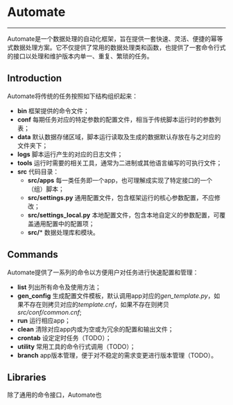 # Automate
- - - -
Automate是一个数据处理的自动化框架，旨在提供一套快速、灵活、便捷的幂等式数据处理方案。它不仅提供了常用的数据处理类和函数，也提供了一套命令行式的接口以处理和维护版本内单一、重复、繁琐的任务。

## Introduction
Automate将传统的任务按照如下结构组织起来：

* **bin** 框架提供的命令文件；
* **conf** 每期任务对应的特定参数的配置文件，相当于传统脚本运行时的参数列表；
* **data** 默认数据存储区域，脚本运行读取及生成的数据默认存放在与之对应的文件夹下；
* **logs** 脚本运行产生的对应的日志文件；
* **tools** 运行时需要的相关工具，通常为二进制或其他语言编写的可执行文件；
* **src** 代码目录：
	+ **src/apps** 每一类任务即一个app，也可理解成实现了特定接口的一个（组）脚本；
	* **src/settings.py** 通用配置文件，包含框架运行的核心参数配置，不应修改；
	* **src/settings_local.py** 本地配置文件，包含本地自定义的参数配置，可覆盖通用配置中的配置项；
	* **src/*** 数据处理库和模块。
 
## Commands
Automate提供了一系列的命令以方便用户对任务进行快速配置和管理：

* **list** 列出所有命令及使用方法；
* **gen_config** 生成配置文件模板，默认调用app对应的*gen_template.py*，如果不存在则拷贝对应的*template.cnf*，如果不存在则拷贝*src/conf/common.cnf*;
* **run** 运行相应app；
* **clean** 清除对应app内或为空或为冗余的配置和输出文件；
* **crontab** 设定定时任务（TODO）；
* **utility** 常用工具的命令行式调用（TODO）；
* **branch** app版本管理，便于对不稳定的需求变更进行版本管理（TODO）。

## Libraries
除了通用的命令接口，Automate也
